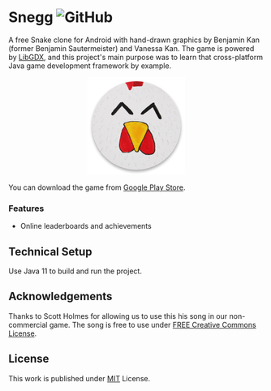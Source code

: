 # Snegg ![GitHub](https://img.shields.io/github/license/b3nk4n/snegg-game)

A free Snake clone for Android with hand-drawn graphics by Benjamin Kan (former Benjamin Sautermeister) and Vanessa Kan. The game is powered by [LibGDX](https://libgdx.com/), and this project's main purpose was to learn that cross-platform Java game development framework by example.

<p align="center">
    <img alt="App Logo" src="android/res/drawable-xxxhdpi/ic_launcher.png">
</p>

You can download the game from [Google Play Store](https://play.google.com/store/apps/details?id=de.bsautermeister.snegg).

### Features
- Online leaderboards and achievements

## Technical Setup

Use Java 11 to build and run the project.

## Acknowledgements

Thanks to Scott Holmes for allowing us to use this his song in our non-commercial game. The song is free to use under [FREE Creative Commons License](https://scottholmesmusic.com/licensing/).

## License

This work is published under [MIT][mit] License.

[mit]: https://github.com/b3nk4n/snegg-game/blob/main/LICENSE
